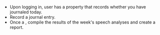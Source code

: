 - Upon logging in, user has a property that records whether you have journaled today.
- Record a journal entry.
- Once a <PERIOD>, compile the results of the week's speech analyses and create a report. 